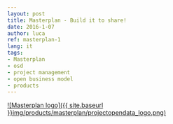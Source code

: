 ```yaml
---
layout: post
title: Masterplan - Build it to share!
date: 2016-1-07
author: luca
ref: masterplan-1
lang: it
tags:
- Masterplan
- osd
- project management
- open business model
- products
---
```


[![Masterplan logo]({{ site.baseurl }}img/products/masterplan/projectopendata_logo.png)](http://www.masterplan.tools)

